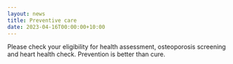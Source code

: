 ```yaml
---
layout: news
title: Preventive care
date: 2023-04-16T00:00:00+10:00
---
```


Please check your eligibility for health assessment, osteoporosis screening and heart health check. Prevention is better than cure.

